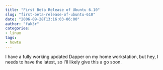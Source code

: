 ```yaml
---
title: "First Beta Release of Ubuntu 6.10"
slug: "first-beta-release-of-ubuntu-610"
date: "2006-09-28T13:16:03-06:00"
author: "fak3r"
categories:
- linux
tags:
- howto
---
```


 I have a fully working updated Dapper on my home workstation, but hey, I needs to have the latest, so I'll likely give this a go soon.
